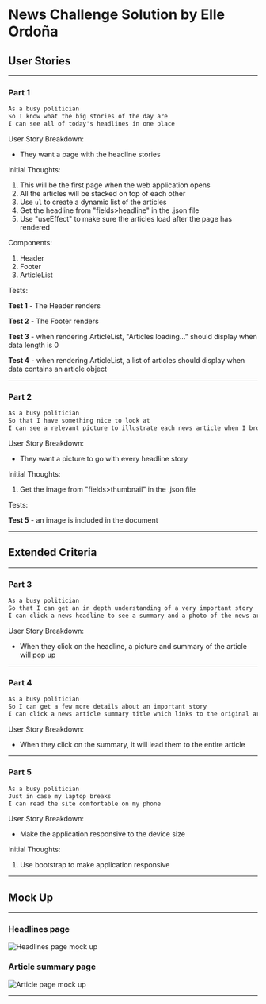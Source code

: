 # News Challenge Solution by Elle Ordoña

## User Stories

---

### Part 1

```md
As a busy politician
So I know what the big stories of the day are
I can see all of today's headlines in one place
```

User Story Breakdown:

- They want a page with the headline stories

Initial Thoughts:

1. This will be the first page when the web application opens
2. All the articles will be stacked on top of each other
3. Use `ul` to create a dynamic list of the articles
4. Get the headline from "fields>headline" in the .json file
5. Use "useEffect" to make sure the articles load after the page has rendered

Components:

1. Header
2. Footer
3. ArticleList

Tests:

**Test 1** - The Header renders

**Test 2** - The Footer renders

**Test 3** - when rendering ArticleList, "Articles loading..." should display when data length is 0

**Test 4** - when rendering ArticleList, a list of articles should display when data contains an article object

---

### Part 2

```md
As a busy politician
So that I have something nice to look at
I can see a relevant picture to illustrate each news article when I browse headlines
```

User Story Breakdown:

- They want a picture to go with every headline story

Initial Thoughts:

1. Get the image from "fields>thumbnail" in the .json file

Tests:

**Test 5** - an image is included in the document

---

## Extended Criteria

---

### Part 3

```md
As a busy politician
So that I can get an in depth understanding of a very important story
I can click a news headline to see a summary and a photo of the news article
```

User Story Breakdown:

- When they click on the headline, a picture and summary of the article will pop up

---

### Part 4

```md
As a busy politician
So I can get a few more details about an important story
I can click a news article summary title which links to the original article
```

User Story Breakdown:

- When they click on the summary, it will lead them to the entire article

---

### Part 5

```md
As a busy politician
Just in case my laptop breaks
I can read the site comfortable on my phone
```

User Story Breakdown:

- Make the application responsive to the device size

Initial Thoughts:

1. Use bootstrap to make application responsive

---

## Mock Up

---

### Headlines page

![Headlines page mock up](/images/news-summary-project-headlines-page-mockup.png)

### Article summary page

![Article page mock up](/images/news-summary-project-article-page-mockup.png)

---
